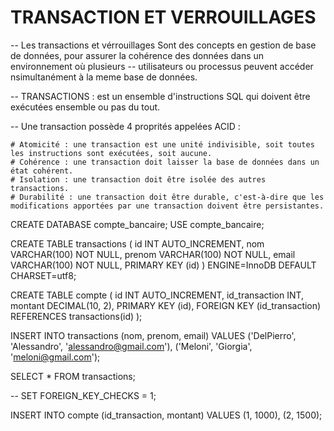 # TRANSACTION ET VERROUILLAGES

-- Les transactions et vérrouillages Sont des concepts en gestion de base de données, pour assurer la cohérence des données dans un environnement où plusieurs
-- utilisateurs ou processus peuvent accéder nsimultanément à la meme base de données.

-- TRANSACTIONS : est un ensemble d'instructions SQL qui doivent être exécutées ensemble ou pas du tout.

-- Une transaction possède 4 proprités appelées ACID :
    
    # Atomicité : une transaction est une unité indivisible, soit toutes les instructions sont exécutées, soit aucune.
    # Cohérence : une transaction doit laisser la base de données dans un état cohérent.
    # Isolation : une transaction doit être isolée des autres transactions.
    # Durabilité : une transaction doit être durable, c'est-à-dire que les modifications apportées par une transaction doivent être persistantes.

CREATE DATABASE compte_bancaire;
USE compte_bancaire;

CREATE TABLE transactions (
    id INT AUTO_INCREMENT,
    nom VARCHAR(100) NOT NULL,
    prenom VARCHAR(100) NOT NULL,
    email VARCHAR(100) NOT NULL,
    PRIMARY KEY (id)
) ENGINE=InnoDB DEFAULT CHARSET=utf8;

CREATE TABLE compte (
    id INT AUTO_INCREMENT,
    id_transaction INT,
    montant DECIMAL(10, 2),
    PRIMARY KEY (id),
    FOREIGN KEY (id_transaction) REFERENCES transactions(id)
);

INSERT INTO transactions (nom, prenom, email)
VALUES ('DelPierro', 'Alessandro', 'alessandro@gmail.com'),
       ('Meloni', 'Giorgia', 'meloni@gmail.com');

SELECT * FROM transactions;

-- SET FOREIGN_KEY_CHECKS = 1;

INSERT INTO compte (id_transaction, montant) VALUES (1, 1000), (2, 1500);